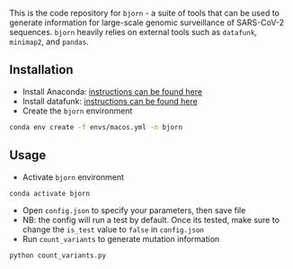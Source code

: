 This is the code repository for `bjorn` - a suite of tools that can be used to generate information for large-scale genomic surveillance of SARS-CoV-2 sequences. `bjorn` heavily relies on external tools such as `datafunk`, `minimap2`, and `pandas`. 

## Installation
* Install Anaconda: [instructions can be found here](https://docs.anaconda.com/anaconda/install/)
* Install datafunk: [instructions can be found here](https://github.com/cov-ert/datafunk)
* Create the `bjorn` environment
```bash
conda env create -f envs/macos.yml -n bjorn
```

## Usage
* Activate `bjorn` environment
```bash
conda activate bjorn
```
* Open `config.json` to specify your parameters, then save file
* NB: the config will run a test by default. Once its tested, make sure to change the `is_test` value to `false` in `config.json`
* Run `count_variants` to generate mutation information
```bash
python count_variants.py
```